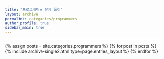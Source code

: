 ```yaml
---
title: "프로그래머스 문제 풀이"
layout: archive
permalink: categories/programmers
author_profile: true
sidebar_main: true
---
```


<!-- 공백이 포함되어 있는 카테고리 이름의 경우 site.categories.['a b c'] 이런식으로! -->

***


{% assign posts = site.categories.programmers %}
{% for post in posts %} {% include archive-single2.html type=page.entries_layout %} {% endfor %}
